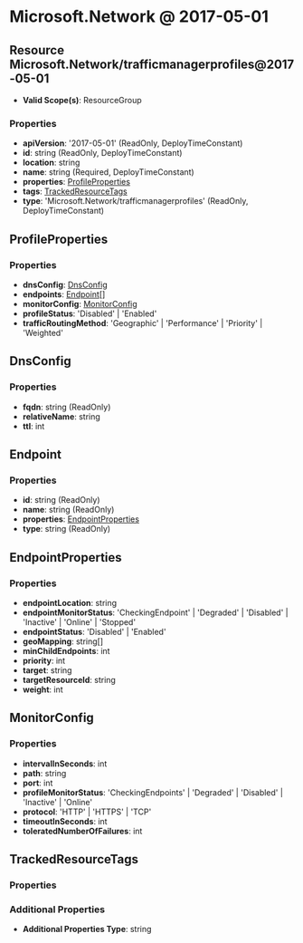 # Microsoft.Network @ 2017-05-01

## Resource Microsoft.Network/trafficmanagerprofiles@2017-05-01
* **Valid Scope(s)**: ResourceGroup
### Properties
* **apiVersion**: '2017-05-01' (ReadOnly, DeployTimeConstant)
* **id**: string (ReadOnly, DeployTimeConstant)
* **location**: string
* **name**: string (Required, DeployTimeConstant)
* **properties**: [ProfileProperties](#profileproperties)
* **tags**: [TrackedResourceTags](#trackedresourcetags)
* **type**: 'Microsoft.Network/trafficmanagerprofiles' (ReadOnly, DeployTimeConstant)

## ProfileProperties
### Properties
* **dnsConfig**: [DnsConfig](#dnsconfig)
* **endpoints**: [Endpoint](#endpoint)[]
* **monitorConfig**: [MonitorConfig](#monitorconfig)
* **profileStatus**: 'Disabled' | 'Enabled'
* **trafficRoutingMethod**: 'Geographic' | 'Performance' | 'Priority' | 'Weighted'

## DnsConfig
### Properties
* **fqdn**: string (ReadOnly)
* **relativeName**: string
* **ttl**: int

## Endpoint
### Properties
* **id**: string (ReadOnly)
* **name**: string (ReadOnly)
* **properties**: [EndpointProperties](#endpointproperties)
* **type**: string (ReadOnly)

## EndpointProperties
### Properties
* **endpointLocation**: string
* **endpointMonitorStatus**: 'CheckingEndpoint' | 'Degraded' | 'Disabled' | 'Inactive' | 'Online' | 'Stopped'
* **endpointStatus**: 'Disabled' | 'Enabled'
* **geoMapping**: string[]
* **minChildEndpoints**: int
* **priority**: int
* **target**: string
* **targetResourceId**: string
* **weight**: int

## MonitorConfig
### Properties
* **intervalInSeconds**: int
* **path**: string
* **port**: int
* **profileMonitorStatus**: 'CheckingEndpoints' | 'Degraded' | 'Disabled' | 'Inactive' | 'Online'
* **protocol**: 'HTTP' | 'HTTPS' | 'TCP'
* **timeoutInSeconds**: int
* **toleratedNumberOfFailures**: int

## TrackedResourceTags
### Properties
### Additional Properties
* **Additional Properties Type**: string

